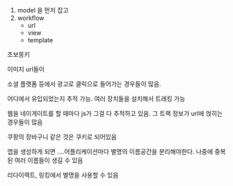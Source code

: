 1. model 을 먼저 잡고
2. workflow
   - url
   - view
   - template

초보몽키

이미지 url들이 

소셜 플랫폼 등에서 광고로 클릭으로 들어가는 경우들이 많음.

어디에서 유입되었는지 추적 가능. 여러 장치들을 설치해서 트래킹 가능

웹을 네이게이트를 할 때마다 js가 그걸 다 추적하고 있음. 그 트랙 정보가 url에 얹히는 경우들이 많음

쿠팡의 장바구니 같은 것은 쿠키로 되어있음



앱을 생성하게 되면 ....어플리케이션마다 별명의 이름공간을 분리해야한다. 나중에 중복된 여러 이름들이 생길 수 있음

리다이렉트, 링킹에서 별명을 사용할 수 있음

